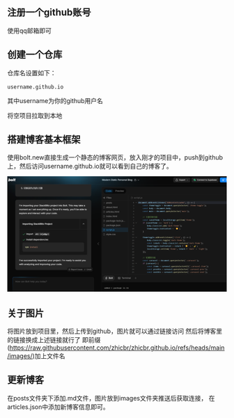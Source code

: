 ## 注册一个github账号

使用qq邮箱即可

## 创建一个仓库

仓库名设置如下：

```
username.github.io
```

其中username为你的github用户名

将空项目拉取到本地

## 搭建博客基本框架

使用bolt.new直接生成一个静态的博客网页，放入刚才的项目中，push到github上，然后访问username.github.io就可以看到自己的博客了。



![](https://raw.githubusercontent.com/zhicbr/zhicbr.github.io/refs/heads/main/images/image1.png)



## 关于图片

将图片放到项目里，然后上传到github，图片就可以通过链接访问
然后将博客里的链接换成上述链接就行了
即前缀(https://raw.githubusercontent.com/zhicbr/zhicbr.github.io/refs/heads/main/images/)加上文件名


## 更新博客
在posts文件夹下添加.md文件，图片放到images文件夹推送后获取连接，
在articles.json中添加新博客信息即可。
